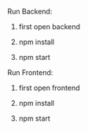 
Run Backend:

1. first open backend 

2. npm install 

3. npm start

Run Frontend:

1. first open frontend 

2. npm install 

3. npm start